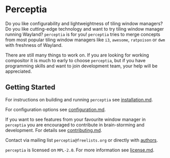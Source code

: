 Perceptia
=========

Do you like configurability and lightweightness of tiling window managers? Do you like cutting-edge
technology and want to try tiling window manager running Wayland? `perceptia` is for you!
`perceptia` tries to merge concepts from most popular tiling window managers like `i3`, `awesome`,
`ratpoison` or `dwm` with freshness of Wayland.

There are still many things to work on. If you are looking for working compositor it is much to
early to choose `perceptia`, but if you have programming skills and want to join development team,
your help will be appreciated.

Getting Started
---------------

For instructions on building and running `perceptia` see [installation.md](./info/installation.md).

For configuration options see [configuration.md](./info/configuration.md).

If you want to see features from your favourite window manager in `perceptia` you are encouraged to
contribute in brain-storming and development. For details see
[contributing.md](./info/contributing.md).

Contact via mailing list `perceptia@freelists.org` or directly with [authors](./info/authors.md).

`perceptia` is licensed on `MPL-2.0`. For more information see [license.md](./info/license.md).
